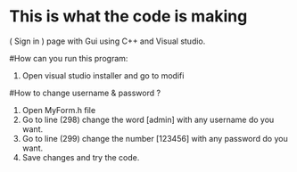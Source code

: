 # This is what the code is making
( Sign in ) page with Gui using C++ and Visual studio.

#How can you run this program:

1. Open visual studio installer and go to modifi

#How to change username & password ?

1. Open MyForm.h file
2. Go to line (298) change the word [admin] with any username do you want.
3. Go to line (299) change the number [123456] with any password do you want.
4. Save changes and try the code.
